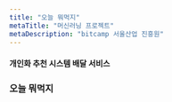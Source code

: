 ```yaml
---
title: "오늘 뭐먹지"
metaTitle: "머신러닝 프로젝트"
metaDescription: "bitcamp 서울산업 진흥원"
---
```

#### 개인화 추천 시스템 배달 서비스
### 오늘 뭐먹지